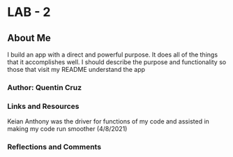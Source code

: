 # LAB - 2

## About Me

I build an app with a direct and powerful purpose. It does all of the things that it accomplishes well. I should describe the purpose and functionality so those that visit my README understand the app

### Author: Quentin Cruz 

### Links and Resources

Keian Anthony was the driver for functions of my code and assisted in making my code run smoother (4/8/2021)

### Reflections and Comments
